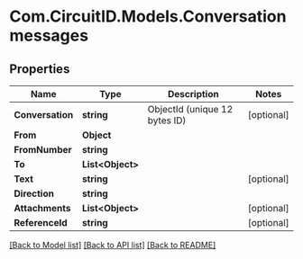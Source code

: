 
# Com.CircuitID.Models.Conversationmessages

## Properties

Name | Type | Description | Notes
------------ | ------------- | ------------- | -------------
**Conversation** | **string** | ObjectId (unique 12 bytes ID) | [optional] 
**From** | **Object** |  | 
**FromNumber** | **string** |  | 
**To** | **List&lt;Object&gt;** |  | 
**Text** | **string** |  | [optional] 
**Direction** | **string** |  | 
**Attachments** | **List&lt;Object&gt;** |  | [optional] 
**ReferenceId** | **string** |  | [optional] 

[[Back to Model list]](../README.md#documentation-for-models)
[[Back to API list]](../README.md#documentation-for-api-endpoints)
[[Back to README]](../README.md)

